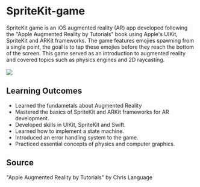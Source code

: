 # SpriteKit-game
SpriteKit game is an iOS augmented reality (AR) app developed following the "Apple Augmented Reality by Tutorials" book using Apple's UIKit, SpriteKit and ARKit frameworks. The game features emojies spawning from a single point, the goal is to tap these emojies before they reach the bottom of the screen. This game served as an introduction to augmented reality and covered topics such as physics engines and 2D raycasting.
 <br/>
 <br/> 
![](SpriteKit.gif)

  ## Learning Outcomes

- Learned the fundametals about Augmented Reality
- Mastered the basics of SpriteKit and ARKit frameworks for AR development.<br/> 
- Developed skills in UIKit, SpriteKit and Swift.<br/> 
- Learned how to implement a state machine.<br/>
- Introduced an error handling system to the game.<br/>
- Practiced essential concepts of physics and computer graphics.<br/>

## Source
"Apple Augmented Reality by Tutorials" by Chris Language

